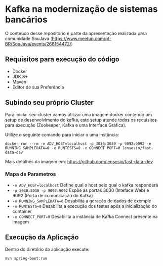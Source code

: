 
# Kafka na modernização de sistemas bancários

O conteúdo desse repositório é parte da apresentação realizada para comunidade SouJava (<https://www.meetup.com/pt-BR/SouJava/events/268154472/>)

## Requisitos para execução do código

- Docker
- JDK 8+
- Maven
- Editor de sua Preferência

## Subindo seu próprio Cluster

Para iniciar seu cluster vamos utilizar uma imagem docker contendo um setup de desenvolvimento do kafka, este setup atende todos os requisitos para execução (Zookeeper, Kafka e uma Interface Gráfica).

Utilize o seguinte comando para iniciar o uma instância:

`docker run --rm -e ADV_HOST=localhost -p 3030:3030 -p 9092:9092 -e RUNNING_SAMPLEDATA=0 -e RUNTESTS=0 -e CONNECT_PORT=0 lensesio/fast-data-dev`

Mais detalhes da imagem em: <https://github.com/lensesio/fast-data-dev>

### Mapa de Parametros

- `-e ADV_HOST=localhost` Define qual o host pelo qual o kafka responderá
- `-p 3030:3030 -p 9092:9092` Expõe as portas 3030 (Inteface Web) e 9092 (Porta de comunicação do Kafka)
- `-e RUNNING_SAMPLEDATA=0` Desabilita a geração de dados de exemplo
- `-e RUNTESTS=0` Desabilita a execução dos testes após a inicialização do container
- `-e CONNECT_PORT=0` Desabilita a instância de Kafka Connect presente na imagem

## Execução da Aplicação

Dentro do diretório da aplicação execute:

`mvn spring-boot:run`